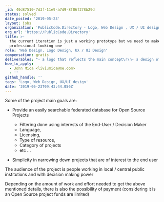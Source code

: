 ```yaml
---
_id: 40d87510-7d3f-11e9-a7d9-8f06f278b29d
status: solved
date_posted: '2019-05-23'
layout: jobs
organization: 'PublicCode.Directory - Logo, Web Design , UX / UI design'
org_url: 'https://PublicCode.Directory'
title: >-
  the current iteration is just a working prototype but we need to make is a
  professional looking one
role: 'Web Design, Logo Design, UX / UI Design'
compensation: gratis
deliverables: "- a logo that reflects the main concept\r\n- a design of the pages\r\n- UX / UI envisioned design for the list view, grid view and world map"
how_to_apply:
  - John Mica <liviumica@me.com>
  - ''
github_handle: ''
tags: 'Logo, Web Design, UX/UI design'
date: '2019-05-23T09:43:44.056Z'
---
```

Some of the project main goals are:

- Provide an easily searchable federated database for Open Source Projects
    - Filtering done using interests of the End-User / Decision Maker
    - Language,
    - Licensing,
    - Type of resource,
    - Category of projects
    - etc …

- Simplicity in narrowing down projects that are of interest to the end user

The audience of the project is people working in local / central public institutions and with decision making power

Depending on the amount of work and effort needed to get the above mentioned details, there is also the possibility of payment   (considering it is an Open Source project funds are limited)
